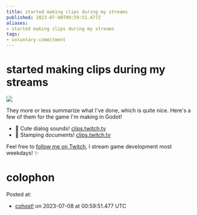 ```yaml
---
title: started making clips during my streams
published: 2023-07-08T00:59:51.477Z
aliases:
- started making clips during my streams
tags:
- voluntary-commitment
---
```


# started making clips during my streams

![](20230708-clip.gif)

They more or less summarize what I've done, which is quite nice. Here's a few of them for the game I'm making in Godot!
- 💬 Cute dialog sounds! [clips.twitch.tv](https://clips.twitch.tv/HelplessClearSoymilk4Head-tKkwoTKSHgXE5H78)
- 📄 Stamping documents! [clips.twitch.tv](https://clips.twitch.tv/CrepuscularConcernedAsparagusOneHand-pYEHdx03dyJggjKO)

Feel free to [follow me on Twitch](https://www.twitch.tv/exodrifter_), I stream game development most weekdays! ✨

# colophon

Posted at:
- [cohost!](https://cohost.org/exodrifter/post/1940127-started-making-clips) on 2023-07-08 at 00:59:51.477 UTC
